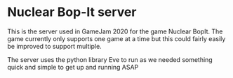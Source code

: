 # Nuclear Bop-It server
This is the server used in GameJam 2020 for the game Nuclear BopIt. The game currently only supports one game at a time but this could fairly easily be improved to support multiple.

The server uses the python library Eve to run as we needed something quick and simple to get up and running ASAP

